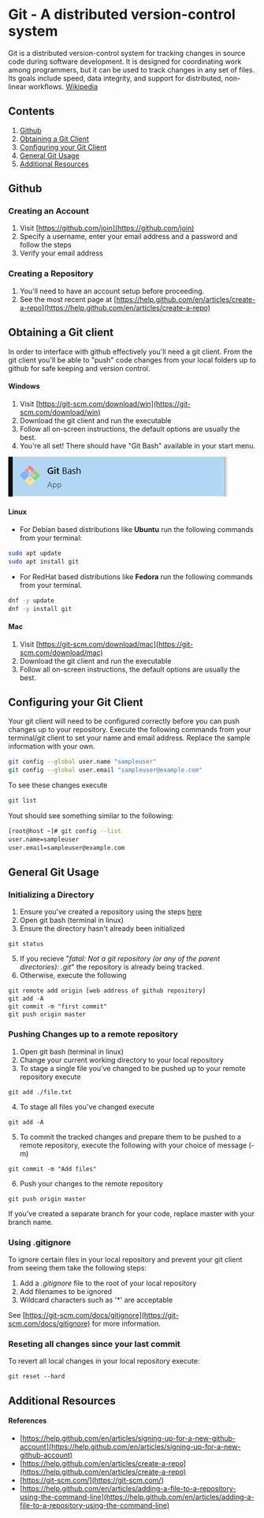 # Git - A distributed version-control system

Git is a distributed version-control system for tracking changes in source code during software development. It is designed for coordinating work among programmers, but it can be used to track changes in any set of files. Its goals include speed, data integrity, and support for distributed, non-linear workflows. [Wikipedia](https://en.wikipedia.org/wiki/Git)

## Contents

1. [Github](#github)
2. [Obtaining a Git Client](#obtaining-a-git-client)
3. [Configuring your Git Client](#configuring-your-git-client)
4. [General Git Usage](#general-git-usage)
5. [Additional Resources](#additional-resources)

## Github

### Creating an Account

1. Visit [https://github.com/join](https://github.com/join)
2. Specify a username, enter your email address and a password and follow the steps
3. Verify your email address

### Creating a Repository

1. You'll need to have an account setup before proceeding.
2. See the most recent page at [https://help.github.com/en/articles/create-a-repo](https://help.github.com/en/articles/create-a-repo)


## Obtaining a Git client

In order to interface with github effectively you'll need a git client. From the git client you'll be able to "push" code changes from your local folders up to github for safe keeping and version control.

#### Windows

1. Visit [https://git-scm.com/download/win](https://git-scm.com/download/win)
2. Download the git client and run the executable
3. Follow all on-screen instructions, the default options are usually the best.
4. You're all set! There should have "Git Bash" available in your start menu.

![](gitbash.PNG)

#### Linux

* For Debian based distributions like **Ubuntu** run the following commands from your terminal:

```bash
sudo apt update
sudo apt install git
```

* For RedHat based distributions like **Fedora** run the following commands from your terminal.

```bash
dnf -y update
dnf -y install git
```

#### Mac

1. Visit [https://git-scm.com/download/mac](https://git-scm.com/download/mac)
2. Download the git client and run the executable
3. Follow all on-screen instructions, the default options are usually the best.


## Configuring your Git Client

Your git client will need to be configured correctly before you can push changes up to your repository. Execute the following commands from your terminal/git client to set your name and email address. Replace the sample information with your own.

```bash
git config --global user.name "sampleuser"
git config --global user.email "sampleuser@example.com"
```

To see these changes execute

```bash
git list
```

Yout should see something similar to the following:

```bash
[root@host ~]# git config --list
user.name=sampleuser
user.email=sampleuser@example.com
```

## General Git Usage

### Initializing a Directory

1. Ensure you've created a repository using the steps [here](#creating-a-repository)
2. Open git bash (terminal in linux)
3. Ensure the directory hasn't already been initialized
```
git status
```
5. If you recieve "*fatal: Not a git repository (or any of the parent directories): .git*" the repository is already being tracked.
4. Otherwise, execute the following
```
git remote add origin [web address of github repository]
git add -A
git commit -m "first commit"
git push origin master
```



### Pushing Changes up to a remote repository

1. Open git bash (terminal in linux)
2. Change your current working directory to your local repository
3. To stage a single file you've changed to be pushed up to your remote repository execute
```
git add ./file.txt
```
4. To stage all files you've changed execute
```
git add -A
```
5. To commit the tracked changes and prepare them to be pushed to a remote repository, execute the following with your choice of message (-m)
```
git commit -m "Add files"
```
6. Push your changes to the remote repository
```
git push origin master
```

If you've created a separate branch for your code, replace master with your branch name.

### Using .gitignore

To ignore certain files in your local repository and prevent your git client from seeing them take the following steps:

1. Add a *.gitignore* file to the root of your local repository
2. Add filenames to be ignored
3. Wildcard characters such as '*' are acceptable

See [https://git-scm.com/docs/gitignore](https://git-scm.com/docs/gitignore) for more information.
### Reseting all changes since your last commit

To revert all local changes in your local repository execute:

```
git reset --hard
```

## Additional Resources

#### References
* [https://help.github.com/en/articles/signing-up-for-a-new-github-account](https://help.github.com/en/articles/signing-up-for-a-new-github-account)
* [https://help.github.com/en/articles/create-a-repo](https://help.github.com/en/articles/create-a-repo)
* [https://git-scm.com/](https://git-scm.com/)
* [https://help.github.com/en/articles/adding-a-file-to-a-repository-using-the-command-line](https://help.github.com/en/articles/adding-a-file-to-a-repository-using-the-command-line)
